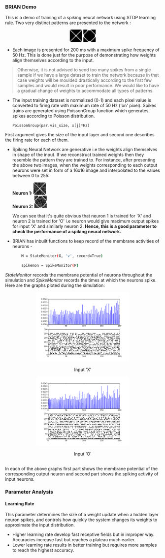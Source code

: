 ### BRIAN Demo

This is a demo of training of a spiking neural network using STDP learning rule. Two very distinct patterns are presented to the network :

<p align="center"><img src="data/100.png" width="40"/> <img src="data/101.png" width="40"/> </p>

* Each image is presented for 200 ms with a maximum spike frequency of 50 Hz. This is done just for the purpose of           demonstrating how weights align themselves according to the input.

> Otherwise, it is not advised to send too many spikes from a single sample if we have a large dataset to train the network because in that case weights will be moulded drastically according to the first few samples and would result in poor performance. We would like to have a gradual change of weights to accommodate all types of patterns.
    
* The input training dataset is normalized (0-1) and each pixel value is converted to firing rate with maximum rate of 50 Hz ('on' pixel). Spikes trains are generated using PoissonGroup function which generates spikes according to Poisson distribution.
            
      PoissonGroup(par.vis_size, x[j]*Hz)
      
 First argument gives the size of the input layer and second one describes the firing rate for each of them.

* Spiking Neural Network are generative i.e the weights align themselves in shape of the input. If we reconstruct trained weights then they resemble the pattern they are trained to. For instance, after presenting the above two images, when the weights corresponding to each output neurons were set in form of a 16x16 image and interpolated to the values between 0 to 255:

     **Neuron 1:** <img src="weights/weights0.png" width="40"/> <br /> 
     **Neuron 2:** <img src="weights/weights1.png" width="40"/>
  
  We can see that it's quite obvious that neuron 1 is trained for 'X' and neuron 2 is trained for 'O' i.e neuron would give maximum output spikes for input 'X' and similarly neuron 2. **Hence, this is a good parameter to check the performance of a spiking neural network.**
  
* BRIAN has inbuilt functions to keep record of the membrane activities of neurons - <br />

  ``` bash 
      M = StateMonitor(G, 'v', record=True)
  ```
   
  ``` bash
      spikemon = SpikeMonitor(P)
  ```

*StateMonitor* records the membrane potential of neurons throughout the simulation and *SpikeMonitor* records the times at which the neurons spike. Here are the graphs ploted during the simulation:

<p align="center"> <img src="graphs/graph1.png" width="300"/> </p>
                             <p align="center">   Input 'X' </p>
<p align="center"><img src="graphs/graph2.png" width="300"/> </p>
<p align="center"> Input 'O' </p>
<br />
In each of the above graphs first part shows the membrane potential of the corresponding output neuron and second part shows the spiking activity of input neurons.

### Parameter Analysis

#### Learning Rate
This parameter determines the size of a weight update when a hidden layer neuron spikes, and controls how
quickly the system changes its weights to approximate the input distribution.
   
   - Higher learning rate develop fast receptive fields but in improper way. Accuracies increase fast but reaches a plateau much earlier.
   - Lower learning rate results in better training but requires more samples to reach the highest accuracy.
   
   
